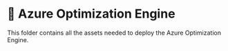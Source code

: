 # 🧰 Azure Optimization Engine

This folder contains all the assets needed to deploy the Azure Optimization Engine.